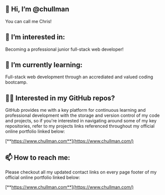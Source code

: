 
## 👋 Hi, I’m @chullman

You can call me Chris!

## 👀 I’m interested in:

Becoming a professional junior full-stack web developer!

## 🌱 I’m currently learning:

Full-stack web development through an accrediated and valued coding bootcamp.

## 👩‍💻 Interested in my GitHub repos?

GitHub provides me with a key platform for continuous learning and professional development with the storage and version control of my code and projects, so if you're interested in navigating around some of my key repositories, refer to my projects links referenced throughout my official online portfolio linked below:

[**https://www.chullman.com**](https://www.chullman.com/)

## 📫 How to reach me:

Please checkout all my updated contact links on every page footer of my official online portfolio linked below:

[**https://www.chullman.com**](https://www.chullman.com/)

<!---
chullman/chullman is a ✨ special ✨ repository because its `README.md` (this file) appears on your GitHub profile.
You can click the Preview link to take a look at your changes.
--->
